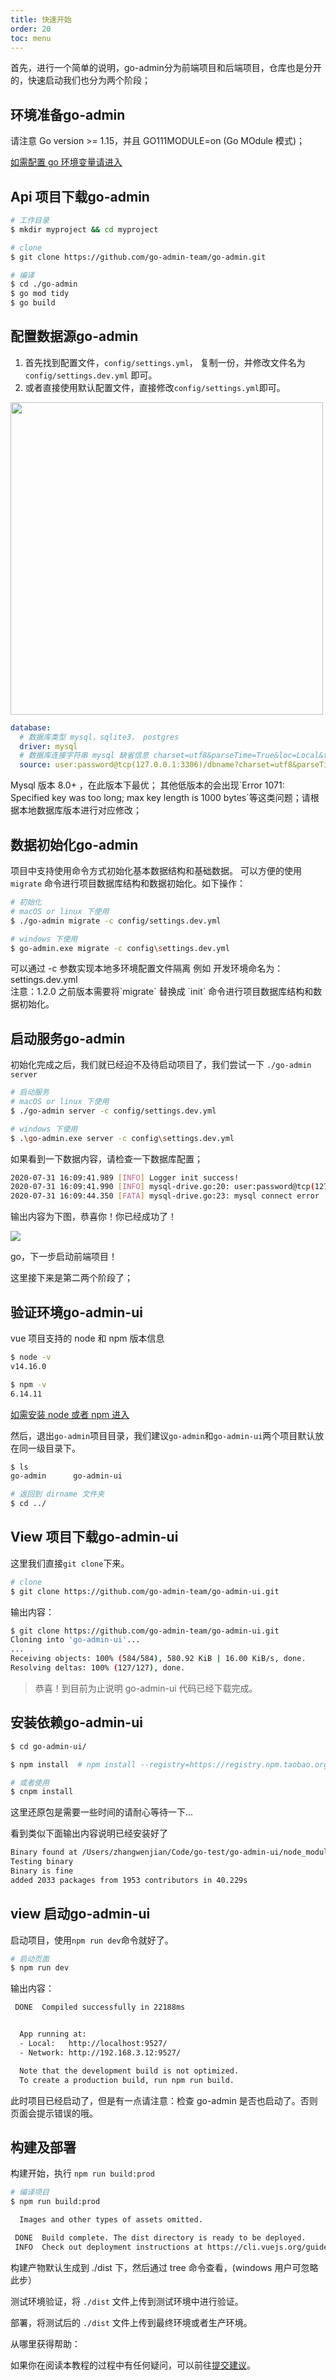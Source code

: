 ```yaml
---
title: 快速开始
order: 20
toc: menu
---
```


<Alert type="warning">
首先，进行一个简单的说明，go-admin分为前端项目和后端项目，仓库也是分开的，快速启动我们也分为两个阶段；

</Alert>

## 环境准备<Badge>go-admin</Badge>

<Alert type="info">
请注意 Go version >= 1.15，并且 GO111MODULE=on (Go MOdule 模式)；

</Alert>

[如需配置 go 环境变量请进入](/guide/env)

## Api 项目下载<Badge>go-admin</Badge>

```bash
# 工作目录
$ mkdir myproject && cd myproject

# clone
$ git clone https://github.com/go-admin-team/go-admin.git

# 编译
$ cd ./go-admin
$ go mod tidy
$ go build
```

## 配置数据源<Badge>go-admin</Badge>

1. 首先找到配置文件，`config/settings.yml`， 复制一份，并修改文件名为`config/settings.dev.yml` 即可。
1. 或者直接使用默认配置文件，直接修改`config/settings.yml`即可。

<img class="no-margin" src="https://raw.githubusercontent.com/wenjianzhang/image/master/img/configv1.1.0.png"  height="500px" style="margin:0 auto;">

```yml
database:
  # 数据库类型 mysql，sqlite3， postgres
  driver: mysql
  # 数据库连接字符串 mysql 缺省信息 charset=utf8&parseTime=True&loc=Local&timeout=1000ms
  source: user:password@tcp(127.0.0.1:3306)/dbname?charset=utf8&parseTime=True&loc=Local&timeout=1000ms
```

<Alert type="error">
Mysql 版本 8.0+ ，在此版本下最优；
其他低版本的会出现`Error 1071: Specified key was too long; max key length is 1000 bytes`等这类问题；请根据本地数据库版本进行对应修改；

</Alert>

## 数据初始化<Badge>go-admin</Badge>

项目中支持使用命令方式初始化基本数据结构和基础数据。 可以方便的使用 `migrate` 命令进行项目数据库结构和数据初始化。如下操作：

```bash
# 初始化
# macOS or linux 下使用
$ ./go-admin migrate -c config/settings.dev.yml

# windows 下使用
$ go-admin.exe migrate -c config\settings.dev.yml
```

<Alert type="info">
可以通过 -c 参数实现本地多环境配置文件隔离 例如 开发环境命名为：settings.dev.yml
<br />
注意：1.2.0 之前版本需要将`migrate` 替换成 `init` 命令进行项目数据库结构和数据初始化。

</Alert>

## 启动服务<Badge>go-admin</Badge>

初始化完成之后，我们就已经迫不及待启动项目了，我们尝试一下 `./go-admin server`

```bash
# 启动服务
# macOS or linux 下使用
$ ./go-admin server -c config/settings.dev.yml

# windows 下使用
$ .\go-admin.exe server -c config\settings.dev.yml
```

如果看到一下数据内容，请检查一下数据库配置；

```bash
2020-07-31 16:09:41.989 [INFO] Logger init success!
2020-07-31 16:09:41.990 [INFO] mysql-drive.go:20: user:password@tcp(127.0.0.1:3306)/dbname?charset=utf8&parseTime=True&loc=Local&timeout=1000ms
2020-07-31 16:09:44.350 [FATA] mysql-drive.go:23: mysql connect error : dial tcp 127.0.0.1:3306: connect: connection refused
```

输出内容为下图，恭喜你！你已经成功了！

![](https://raw.githubusercontent.com/wenjianzhang/image/master/img/serversuccessv1.1.0.png)

go，下一步启动前端项目！

<Alert type="warning">
这里接下来是第二两个阶段了；

</Alert>

## 验证环境<Badge>go-admin-ui</Badge>

vue 项目支持的 node 和 npm 版本信息

```bash
$ node -v
v14.16.0

$ npm -v
6.14.11
```

[如需安装 node 或者 npm 进入](/guide/vue-install)

然后，退出`go-admin`项目目录，我们建议`go-admin`和`go-admin-ui`两个项目默认放在同一级目录下。

```bash
$ ls
go-admin      go-admin-ui

# 返回到 dirname 文件夹
$ cd ../
```

## View 项目下载<Badge>go-admin-ui</Badge>

这里我们直接`git clone`下来。

```bash
# clone
$ git clone https://github.com/go-admin-team/go-admin-ui.git
```

输出内容：

```bash
$ git clone https://github.com/go-admin-team/go-admin-ui.git
Cloning into 'go-admin-ui'...
...
Receiving objects: 100% (584/584), 580.92 KiB | 16.00 KiB/s, done.
Resolving deltas: 100% (127/127), done.
```

> 恭喜！到目前为止说明 go-admin-ui 代码已经下载完成。

## 安装依赖<Badge>go-admin-ui</Badge>

```bash
$ cd go-admin-ui/

$ npm install  # npm install --registry=https://registry.npm.taobao.org   # 国内请使用

# 或者使用
$ cnpm install
```

<Alert type="info">
这里还原包是需要一些时间的请耐心等待一下...

</Alert>

看到类似下面输出内容说明已经安装好了

```bash
Binary found at /Users/zhangwenjian/Code/go-test/go-admin-ui/node_modules/node-sass/vendor/darwin-x64-64/binding.node
Testing binary
Binary is fine
added 2033 packages from 1953 contributors in 40.229s
```

## view 启动<Badge>go-admin-ui</Badge>

启动项目，使用`npm run dev`命令就好了。

```bash
# 启动页面
$ npm run dev
```

输出内容：

```bash
 DONE  Compiled successfully in 22188ms                                                                                                         12:47:40 AM


  App running at:
  - Local:   http://localhost:9527/
  - Network: http://192.168.3.12:9527/

  Note that the development build is not optimized.
  To create a production build, run npm run build.
```

<Alert type="info">
此时项目已经启动了，但是有一点请注意：检查 go-admin 是否也启动了。否则页面会提示错误的哦。

</Alert>

## 构建及部署

构建开始，执行 `npm run build:prod`

```bash
# 编译项目
$ npm run build:prod

  Images and other types of assets omitted.

 DONE  Build complete. The dist directory is ready to be deployed.
 INFO  Check out deployment instructions at https://cli.vuejs.org/guide/deployment.html
```

构建产物默认生成到 ./dist 下，然后通过 tree 命令查看，(windows 用户可忽略此步）

测试环境验证，将 `./dist` 文件上传到测试环境中进行验证。

部署，将测试后的 `./dist` 文件上传到最终环境或者生产环境。

<Alert type="warning">
从哪里获得帮助：

如果你在阅读本教程的过程中有任何疑问，可以前往[提交建议](https://github.com/go-admin-team/go-admin/issues/new)。

</Alert>
